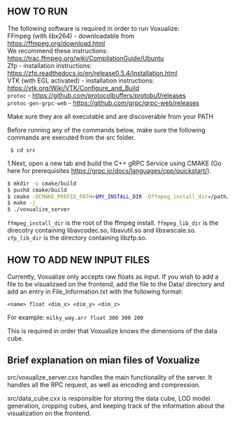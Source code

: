 ## HOW TO RUN

The following software is required in order to run Voxualize:  
  FFmpeg (with libx264) - downloadable from https://ffmpeg.org/download.html  
    We recommend these instructions: https://trac.ffmpeg.org/wiki/CompilationGuide/Ubuntu  
  Zfp - installation instructions: https://zfp.readthedocs.io/en/release0.5.4/installation.html  
  VTK (with EGL activated) - installation instructions: https://vtk.org/Wiki/VTK/Configure_and_Build  
  `protoc` - https://github.com/protocolbuffers/protobuf/releases  
  `protoc-gen-grpc-web` - https://github.com/grpc/grpc-web/releases  

Make sure they are all executable and are discoverable from your PATH

Before running any of the commands below, make sure the following commands are 
executed from the src folder.
```
 $ cd src
```
  1.Next, open a new tab and build the C++ gRPC Service using CMAKE (Go here for prerequisites https://grpc.io/docs/languages/cpp/quickstart/).

 ```sh
 $ mkdir -p cmake/build
 $ pushd cmake/build
 $ cmake -DCMAKE_PREFIX_PATH=$MY_INSTALL_DIR -Dffmpeg_install_dir=/path/to/ffmpeg/install/dir -Dffmpeg_lib_dir=/path/to/ffmpeg/libs -Dzfp_lib_dir=/path/to/zfp/install/dir ../..
 $ make -j
 $ ./voxualize_server
 ```

 `ffmpeg_install_dir` is the root of the ffmpeg install.
 `ffmpeg_lib_dir` is the direcotry containing libavcodec.so, libavutil.so and libswscale.so.
 `zfp_lib_dir` is the directory containing libzfp.so.

 ## HOW TO ADD NEW INPUT FILES

 Currently, Voxualize only accepts raw floats as input.
 If you wish to add a file to be visualizaed on the frontend, add the file to the Data/ directory and add an entry in File_Information.txt with the following format:

  `<name> float <dim_x> <dim_y> <dim_z>`

  For example: `milky_way.arr float 300 300 200`

This is required in order that Voxualize knows the dimensions of the data cube.

## Brief explanation on mian files of Voxualize

src/voxualize_server.cxx handles the main functionality of the server. It handles all the RPC request, as well as encoding and compression.

src/data_cube.cxx is responsible for storing the data cube, LOD model generation, cropping cubes, and keeping track of the information about the visualization on the frontend.